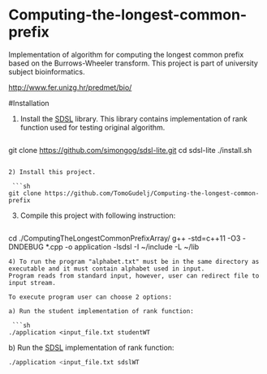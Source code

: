 # Computing-the-longest-common-prefix

Implementation of algorithm for computing the longest common prefix based on the Burrows-Wheeler transform.
This project is part of university subject bioinformatics.


http://www.fer.unizg.hr/predmet/bio/

#Installation

1) Install the [SDSL][SDSL] library. 
This library contains implementation of rank function used for testing original algorithm.

   ```sh
  git clone https://github.com/simongog/sdsl-lite.git
  cd sdsl-lite
  ./install.sh
  ```

2) Install this project.

   ```sh
  git clone https://github.com/TomoGudelj/Computing-the-longest-common-prefix
  ```


3) Compile this project with following instruction:

   ```sh
  cd ./ComputingTheLongestCommonPrefixArray/
  g++ -std=c++11 -O3 -DNDEBUG *.cpp -o application -lsdsl -I ~/include -L ~/lib
  ```
4) To run the program "alphabet.txt" must be in the same directory as executable and it must contain alphabet used in input. 
Program reads from standard input, however, user can redirect file to input stream.

To execute program user can choose 2 options:

a) Run the student implementation of rank function:

   ```sh
  ./application <input_file.txt studentWT
  ```
b) Run the [SDSL][SDSL] implementation of rank function:

   ```sh
  ./application <input_file.txt sdslWT
  ```

[SDSL]: https://github.com/simongog/sdsl-lite/ "Succinct Data Structure Library"